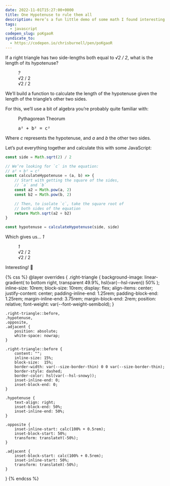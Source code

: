 ```yaml
---
date: 2022-11-01T15:27:00+0000
title: One Hypotenuse to rule them all
description: Here’s a fun little demo of some math I found interesting.
tags:
  - javascript
codepen_slug: poKgaoR
syndicate_to:
  - https://codepen.io/chrisburnell/pen/poKgaoR
---
```


If a right triangle has two side-lengths both equal to <var>√2 / 2</var>, what is the length of its hypotenuse?

<figure aria-hidden="true">
    <div class="right-triangle">
        <div class="hypotenuse  gamma"><var>?</var></div>
        <div class="opposite">√2 / 2</div>
        <div class="adjacent">√2 / 2</div>
    </div>
</figure>

We’ll build a function to calculate the length of the hypotenuse given the length of the triangle’s other two sides.

For this, we’ll use a bit of algebra you’re probably quite familiar with:

<figure>
    <p>Pythagorean Theorum</p>
    <p><samp class="delta">a² + b² = c²</samp></p>
</figure>

Where <var>c</var> represents the hypotenuse, and <var>a</var> and <var>b</var> the other two sides.

Let’s put everything together and calculate this with some JavaScript:

```js
const side = Math.sqrt(2) / 2

// We’re looking for `c` in the equation:
// a² + b² = c²
const calculateHypotenuse = (a, b) => {
	// Start with getting the square of the sides,
	// `a` and `b`
	const a2 = Math.pow(a, 2)
	const b2 = Math.pow(b, 2)

	// Then, to isolate `c`, take the square root of
	// both sides of the equation
	return Math.sqrt(a2 + b2)
}

const hypotenuse = calculateHypotenuse(side, side)
```

Which gives us… <var>1</var>

<figure aria-hidden="true">
    <div class="right-triangle">
        <div class="hypotenuse  gamma"><var>1</var></div>
        <div class="opposite">√2 / 2</div>
        <div class="adjacent">√2 / 2</div>
    </div>
</figure>

Interesting! 🤔

{% css %}
@layer overrides {
    .right-triangle {
        background-image:
            linear-gradient(
                to bottom right,
                transparent 49.9%,
                hsl(var(--hsl-raven)) 50%
            );
        inline-size: 10rem;
        block-size:  10rem;
        display: flex;
        align-items: center;
        justify-content: center;
        padding-inline-end: 1.25rem;
        padding-block-end:  1.25rem;
        margin-inline-end: 3.75rem;
        margin-block-end: 2rem;
        position: relative;
        font-weight: var(--font-weight-semibold);
    }

    .right-triangle::before,
    .hypotenuse,
    .opposite,
    .adjacent {
        position: absolute;
        white-space: nowrap;
    }

    .right-triangle::before {
        content: "";
        inline-size: 15%;
        block-size:  15%;
        border-width: var(--size-border-thin) 0 0 var(--size-border-thin);
        border-style: dashed;
        border-color: hsl(var(--hsl-snowy));
        inset-inline-end: 0;
        inset-block-end: 0;
    }

    .hypotenuse {
        text-align: right;
        inset-block-end: 50%;
        inset-inline-end: 50%;
    }

    .opposite {
        inset-inline-start: calc(100% + 0.5rem);
        inset-block-start: 50%;
        transform: translateY(-50%);
    }

    .adjacent {
        inset-block-start: calc(100% + 0.5rem);
        inset-inline-start: 50%;
        transform: translateX(-50%);
    }
}
{% endcss %}
